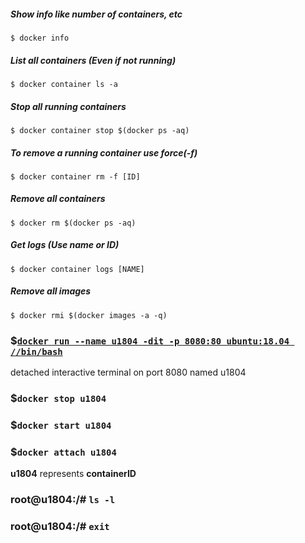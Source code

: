 ##### Show info like number of containers, etc
```
$ docker info
```
##### List all containers (Even if not running)
```
$ docker container ls -a
```
##### Stop all running containers
```
$ docker container stop $(docker ps -aq)
```
##### To remove a running container use force(-f)
```
$ docker container rm -f [ID]
```
##### Remove all containers
```
$ docker rm $(docker ps -aq)
```
##### Get logs (Use name or ID)
```
$ docker container logs [NAME]
```
##### Remove all images
```
$ docker rmi $(docker images -a -q)
```
###  $[`docker run --name u1804 -dit -p 8080:80 ubuntu:18.04 //bin/bash`](https://stackoverflow.com/questions/39858121/how-can-i-resolve-the-error-oci-runtime-error-exec-no-such-file-or-directory-w "you might see this if you have installed Git for Windows with MSYS2 for example")
detached interactive terminal on port 8080 named u1804  

### $`docker stop u1804`  
### $`docker start u1804`  
### $`docker attach u1804`  
__u1804__ represents __containerID__  
### root@u1804:/# `ls -l`  
### root@u1804:/# `exit`  
